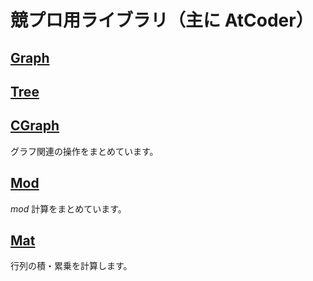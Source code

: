 # 競プロ用ライブラリ（主に AtCoder）

## [Graph](graph)

## [Tree](tree)

## [CGraph](cgraph)

グラフ関連の操作をまとめています。

## [Mod](mod)

$mod$ 計算をまとめています。

## [Mat](mat)

行列の積・累乗を計算します。
